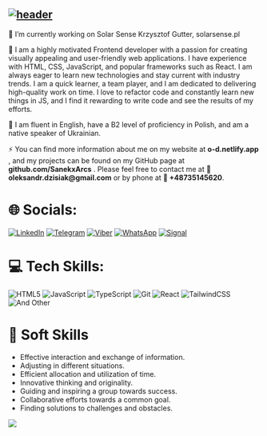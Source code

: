 ## [![header](https://capsule-render.vercel.app/api?type=waving&color=gradient&height=200&section=header&text=Oleksandr%20Dzisiak-nl-&animation=fadeIn&fontSize=90&desc=Frontend%20Developer&descSize=30)](https://o-d.netlify.app/)

<div>
  <p>🔭 I’m currently working on Solar Sense Krzysztof Gutter, solarsense.pl</p>
  <p>🌱 I am a highly motivated Frontend developer with a passion for creating visually appealing and user-friendly web applications. I have experience with HTML, CSS, JavaScript, and popular frameworks such as React. I am always eager to learn new technologies and stay current with industry trends. I am a quick learner, a team player, and I am dedicated to delivering high-quality work on time. I love to refactor code and constantly learn new things in JS, and I find it rewarding to write code and see the results of my efforts.</p>
  <p>💬 I am fluent in English, have a B2 level of proficiency in Polish, and am a native speaker of Ukrainian.</p>
  <p>⚡ You can find more information about me on my website at <b> o-d.netlify.app </b>, and my projects can be found on my GitHub page at <b>github.com/SanekxArcs</b> . Please feel free to contact me at <b> 📧 oleksandr.dzisiak@gmail.com</b> or by phone at <b>📲 +48735145620</b>.</p>
</div>

# 🌐 Socials:
[![LinkedIn](https://img.shields.io/badge/LinkedIn-2CA5E0?style=for-the-badge&logo=linkedIn&logoColor=white)](https://linkedin.com/in/https://www.linkedin.com/in/od-/) 
[![Telegram](https://img.shields.io/badge/Telegram-2CA5E0?style=for-the-badge&logo=telegram&logoColor=white)](https://t.me/Sanekx_Arcs) 
[![Viber](https://img.shields.io/badge/Viber-8B66A9?style=for-the-badge&logo=viber&logoColor=white)](https://linkedin.com/in/https://www.linkedin.com/in/od-/) 
[![WhatsApp](https://img.shields.io/badge/WhatsApp-25D366?style=for-the-badge&logo=whatsapp&logoColor=white)](https://wa.me/qr/DISE7CCEVP5JJ1) 
[![Signal](https://img.shields.io/badge/Signal-%23039BE5.svg?style=for-the-badge&logo=Signal&logoColor=white)](https://linkedin.com/in/https://www.linkedin.com/in/od-/) 

# 💻 Tech Skills:
![HTML5](https://img.shields.io/badge/html5-%23E34F26.svg?style=for-the-badge&logo=html5&logoColor=white) 
![JavaScript](https://img.shields.io/badge/javascript-%23323330.svg?style=for-the-badge&logo=javascript&logoColor=%23F7DF1E) 
![TypeScript](https://img.shields.io/badge/typescript-%23007ACC.svg?style=for-the-badge&logo=typescript&logoColor=white) 
![Git](https://img.shields.io/badge/git-%23F05033.svg?style=for-the-badge&logo=git&logoColor=white)
![React](https://img.shields.io/badge/react-%2320232a.svg?style=for-the-badge&logo=react&logoColor=%2361DAFB) 
![TailwindCSS](https://img.shields.io/badge/tailwindcss-%2338B2AC.svg?style=for-the-badge&logo=tailwind-css&logoColor=white) 
![And Other](https://img.shields.io/badge/And%20other-%23F24E1E.svg?style=for-the-badge&logo=And-other&logoColor=white)

# 💬 Soft Skills
- Effective interaction and exchange of information.
- Adjusting in different situations.
- Efficient allocation and utilization of time.
- Innovative thinking and originality.
- Guiding and inspiring a group towards success.
- Collaborative efforts towards a common goal.
 - Finding solutions to challenges and obstacles.

[![](https://visitcount.itsvg.in/api?id=SanekxArcs&label=Profile%20Views&icon=5&pretty=true)](https://visitcount.itsvg.in)
